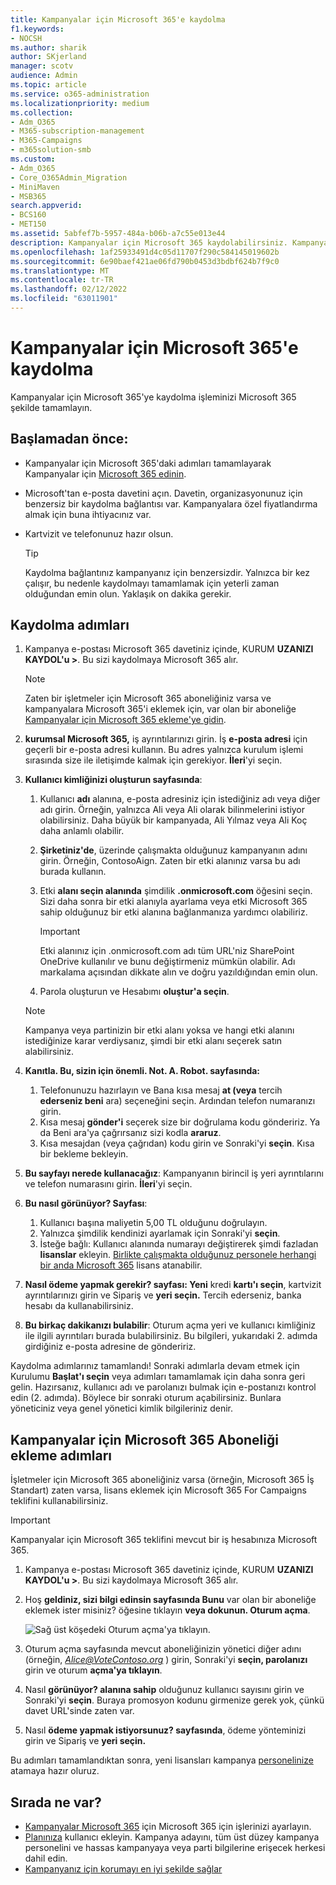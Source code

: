 ```yaml
---
title: Kampanyalar için Microsoft 365'e kaydolma
f1.keywords:
- NOCSH
ms.author: sharik
author: SKjerland
manager: scotv
audience: Admin
ms.topic: article
ms.service: o365-administration
ms.localizationpriority: medium
ms.collection:
- Adm_O365
- M365-subscription-management
- M365-Campaigns
- m365solution-smb
ms.custom:
- Adm_O365
- Core_O365Admin_Migration
- MiniMaven
- MSB365
search.appverid:
- BCS160
- MET150
ms.assetid: 5abfef7b-5957-484a-b06b-a7c55e013e44
description: Kampanyalar için Microsoft 365 kaydolabilirsiniz. Kampanyanızı e-postaya, verilere ve iletişime yönelik siber güvenlik tehditlerine karşı koruyun.
ms.openlocfilehash: 1af25933491d4c05d11707f290c584145019602b
ms.sourcegitcommit: 6e90baef421ae06fd790b0453d3bdbf624b7f9c0
ms.translationtype: MT
ms.contentlocale: tr-TR
ms.lasthandoff: 02/12/2022
ms.locfileid: "63011901"
---
```

# <a name="sign-up-for-microsoft-365-for-campaigns"></a>Kampanyalar için Microsoft 365'e kaydolma 

Kampanyalar için Microsoft 365'ye kaydolma işleminizi Microsoft 365 şekilde tamamlayın.

## <a name="before-you-start"></a>Başlamadan önce:

- Kampanyalar için Microsoft 365'daki adımları tamamlayarak Kampanyalar için [Microsoft 365 edinin](get-microsoft-365-campaigns.md#get-microsoft-365-for-campaigns).
- Microsoft'tan e-posta davetini açın. Davetin, organizasyonunuz için benzersiz bir kaydolma bağlantısı var. Kampanyalara özel fiyatlandırma almak için buna ihtiyacınız var.
- Kartvizit ve telefonunuz hazır olsun.

    > [!TIP]
    > Kaydolma bağlantınız kampanyanız için benzersizdir. Yalnızca bir kez çalışır, bu nedenle kaydolmayı tamamlamak için yeterli zaman olduğundan emin olun. Yaklaşık on dakika gerekir.

## <a name="steps-to-sign-up"></a>Kaydolma adımları

1. Kampanya e-postası Microsoft 365 davetiniz içinde, KURUM **UZANIZI KAYDOL'u >**. Bu sizi kaydolmaya Microsoft 365 alır.
    > [!NOTE]
    > Zaten bir işletmeler için Microsoft 365 aboneliğiniz varsa ve kampanyalara Microsoft 365'i eklemek için, var olan bir aboneliğe [Kampanyalar için Microsoft 365 ekleme'ye gidin](#steps-to-add-microsoft-365-for-campaigns-to-an-existing-subscription).
1. **kurumsal Microsoft 365,** iş ayrıntılarınızı girin. İş **e-posta adresi** için geçerli bir e-posta adresi kullanın. Bu adres yalnızca kurulum işlemi sırasında size ile iletişimde kalmak için gerekiyor. **İleri**'yi seçin.
1. **Kullanıcı kimliğinizi oluşturun sayfasında**:
    1. Kullanıcı **adı** alanına, e-posta adresiniz için istediğiniz adı veya diğer adı girin. Örneğin, yalnızca Ali veya Ali olarak bilinmelerini istiyor olabilirsiniz. Daha büyük bir kampanyada, Ali Yılmaz veya Ali Koç daha anlamlı olabilir.
    2. **Şirketiniz'de**, üzerinde çalışmakta olduğunuz kampanyanın adını girin. Örneğin, ContosoAign. Zaten bir etki alanınız varsa bu adı burada kullanın. 
    3. Etki **alanı seçin alanında** şimdilik **.onmicrosoft.com** öğesini seçin. Sizi daha sonra bir etki alanıyla ayarlama veya etki Microsoft 365 sahip olduğunuz bir etki alanına bağlanmanıza yardımcı olabiliriz.

       > [!IMPORTANT]
       > Etki alanınız için .onmicrosoft.com adı tüm URL'niz SharePoint OneDrive kullanılır ve bunu değiştirmeniz mümkün olabilir. Adı markalama açısından dikkate alın ve doğru yazıldığından emin olun.

    4. Parola oluşturun ve Hesabımı **oluştur'a seçin**.
    > [!NOTE]
    > Kampanya veya partinizin bir etki alanı yoksa ve hangi etki alanını istediğinize karar verdiysanız, şimdi bir etki alanı seçerek satın alabilirsiniz.

4. **Kanıtla. Bu, sizin için önemli. Not. A. Robot. sayfasında:**
    1. Telefonunuzu hazırlayın ve Bana kısa mesaj **at (veya** tercih **ederseniz beni** ara) seçeneğini seçin. Ardından telefon numaranızı girin. 
    2. Kısa mesaj **gönder'i** seçerek size bir doğrulama kodu göndeririz. Ya da Beni ara'ya çağrırsanız sizi kodla **araruz**.
    3. Kısa mesajdan (veya çağrıdan) kodu girin ve Sonraki'yi **seçin**. Kısa bir bekleme bekleyin. 
5. **Bu sayfayı nerede kullanacağız**: Kampanyanın birincil iş yeri ayrıntılarını ve telefon numarasını girin. **İleri**'yi seçin.
6. **Bu nasıl görünüyor? Sayfası**:
    1. Kullanıcı başına maliyetin 5,00 TL olduğunu doğrulayın. 
    2. Yalnızca şimdilik kendinizi ayarlamak için Sonraki'yi **seçin**. 
    3. İsteğe bağlı: Kullanıcı alanında numarayı değiştirerek şimdi fazladan **lisanslar** ekleyin. [Birlikte çalışmakta olduğunuz personele herhangi bir anda Microsoft 365](../admin/add-users/add-users.md?toc=%2fmicrosoft-365%2fcampaigns%2ftoc.json) lisans atanabilir.
7. **Nasıl ödeme yapmak gerekir? sayfası: Yeni** kredi **kartı'ı seçin**, kartvizit ayrıntılarınızı girin ve Sipariş ve **yeri seçin.** Tercih ederseniz, banka hesabı da kullanabilirsiniz.
8. **Bu birkaç dakikanızı bulabilir**: Oturum açma yeri ve kullanıcı kimliğiniz ile ilgili ayrıntıları burada bulabilirsiniz. Bu bilgileri, yukarıdaki 2. adımda girdiğiniz e-posta adresine de göndeririz.

Kaydolma adımlarınız tamamlandı! Sonraki adımlarla devam etmek için Kurulumu **Başlat'ı seçin** veya adımları tamamlamak için daha sonra geri gelin. Hazırsanız, kullanıcı adı ve parolanızı bulmak için e-postanızı kontrol edin (2. adımda). Böylece bir sonraki oturum açabilirsiniz. Bunlara yöneticiniz veya genel yönetici kimlik bilgileriniz denir.

## <a name="steps-to-add-microsoft-365-for-campaigns-to-an-existing-subscription"></a>Kampanyalar için Microsoft 365 Aboneliği ekleme adımları

İşletmeler için Microsoft 365 aboneliğiniz varsa (örneğin, Microsoft 365 İş Standart) zaten varsa, lisans eklemek için Microsoft 365 For Campaigns teklifini kullanabilirsiniz.
> [!IMPORTANT]
> Kampanyalar için Microsoft 365 teklifini mevcut bir iş hesabınıza Microsoft 365.

1. Kampanya e-postası Microsoft 365 davetiniz içinde, KURUM **UZANIZI KAYDOL'u >**. Bu sizi kaydolmaya Microsoft 365 alır.
2. Hoş **geldiniz, sizi bilgi edinsin sayfasında Bunu** var olan bir aboneliğe eklemek ister misiniz? öğesine tıklayın **veya dokunun. Oturum açma**.
    
    ![Sağ üst köşedeki Oturum açma'ya tıklayın.](../media/addtoexisting.png)
3. Oturum açma sayfasında mevcut aboneliğinizin yönetici diğer adını (örneğin, *Alice@VoteContoso.org <span></span>*) girin, Sonraki'yi **seçin, parolanızı** girin ve oturum **açma'ya tıklayın**.
4. Nasıl **görünüyor? alanına sahip** olduğunuz kullanıcı sayısını girin ve Sonraki'yi **seçin**. Buraya promosyon kodunu girmenize gerek yok, çünkü davet URL'sinde zaten var.
5. Nasıl **ödeme yapmak istiyorsunuz? sayfasında**, ödeme yönteminizi girin ve Sipariş ve **yeri seçin.**

Bu adımları tamamlandıktan sonra, yeni lisansları kampanya [personelinize](../admin/manage/assign-licenses-to-users.md) atamaya hazır oluruz.

## <a name="whats-next"></a>Sırada ne var?

- [Kampanyalar Microsoft 365](../business/set-up.md?toc=/microsoft-365/campaigns/toc.json) için Microsoft 365 için işlerinizi ayarlayın.
- [Planınıza](../admin/add-users/add-users.md?toc=%2fmicrosoft-365%2fcampaigns%2ftoc.json) kullanıcı ekleyin. Kampanya adayını, tüm üst düzey kampanya personelini ve hassas kampanyaya veya parti bilgilerine erişecek herkesi dahil edin.
- [Kampanyanız için korumayı en iyi şekilde sağlar](m365-campaigns-security-overview.md)
